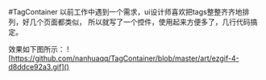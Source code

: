 #TagContainer
以前工作中遇到一个需求，ui设计师喜欢把tags整整齐齐地排列，好几个页面都类似，
所以就写了一个控件，使用起来方便多了，几行代码搞定。

效果如下图所示：
![https://github.com/nanhuaqq/TagContainer/blob/master/art/ezgif-4-d8ddce92a3.gif]()